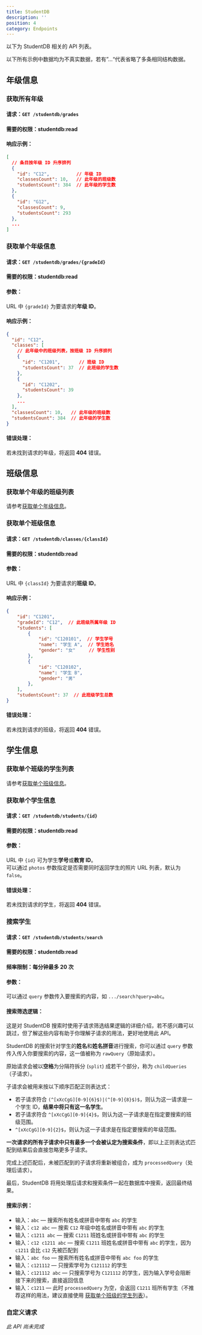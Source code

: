 ```yaml
---
title: StudentDB
description: ''
position: 4
category: Endpoints
---
```


以下为 StudentDB 相关的 API 列表。

<alert type="warning">
以下所有示例中数据均为不真实数据，若有”...“代表省略了多条相同结构数据。
</alert>

## 年级信息

### 获取所有年级
#### 请求：`GET /studentdb/grades`
#### 需要的权限：<badge>studentdb:read</badge>
#### 响应示例：
```json
[
  // 条目按年级 ID 升序排列
  {
    "id": "C12",          // 年级 ID
    "classesCount": 10,   // 此年级的班级数
    "studentsCount": 384  // 此年级的学生数
  },
  {
    "id": "G12",
    "classesCount": 9,
    "studentsCount": 293
  },
  ...
]
```

### 获取单个年级信息
#### 请求：`GET /studentdb/grades/{gradeId}`
#### 需要的权限：<badge>studentdb:read</badge>
#### 参数：
URL 中 `{gradeId}` 为要请求的**年级 ID**。
#### 响应示例：
```json
{
  "id": "C12",
  "classes": [
    // 此年级中的班级列表，按班级 ID 升序排列
    {
      "id": "C1201",       // 班级 ID
      "studentsCount": 37  // 此班级的学生数
    },
    {
      "id": "C1202",
      "studentsCount": 39
    },
    ...
  ],
  "classesCount": 10,   // 此年级的班级数
  "studentsCount": 384  // 此年级的学生数
}
```
#### 错误处理：
若未找到请求的年级，将返回 **404** 错误。

## 班级信息

### 获取单个年级的班级列表
请参考[获取单个年级信息](#获取单个年级信息)。

### 获取单个班级信息
#### 请求：`GET /studentdb/classes/{classId}`
#### 需要的权限：<badge>studentdb:read</badge>
#### 参数：
URL 中 `{classId}` 为要请求的**班级 ID**。
#### 响应示例：
```json
{
    "id": "C1201",
    "gradeId": "C12",  // 此班级所属年级 ID
    "students": [
        {
            "id": "C120101",  // 学生学号
            "name": "学生 A",  // 学生姓名
            "gender": "女"     // 学生性别
        },
        {
            "id": "C120102",
            "name": "学生 B",
            "gender": "男"
        },
    ],
    "studentsCount": 37  // 此班级学生总数
}
```
#### 错误处理：
若未找到请求的班级，将返回 **404** 错误。

## 学生信息

### 获取单个班级的学生列表
请参考[获取单个班级信息](#获取单个班级信息)。

### 获取单个学生信息
#### 请求：`GET /studentdb/students/{id}`
#### 需要的权限：<badge>studentdb:read</badge>
#### 参数：
URL 中 `{id}` 可为学生**学号**或**教育 ID**。  
可以通过 `photos` 参数指定是否需要同时返回学生的照片 URL 列表，默认为 `false`。
#### 错误处理：
若未找到请求的学生，将返回 **404** 错误。

### 搜索学生
#### 请求：`GET /studentdb/students/search`
#### 需要的权限：<badge>studentdb:read</badge>
#### 频率限制：**每分钟最多 20 次**
#### 参数：
可以通过 `query` 参数传入要搜索的内容，如 `.../search?query=abc`。
#### 搜索筛选逻辑：

<alert type="info">
这是对 StudentDB 搜索时使用子请求筛选结果逻辑的详细介绍，若不感兴趣可以跳过，但了解这些内容有助于你理解子请求的用法，更好地使用此 API。
</alert>

StudentDB 的搜索针对学生的**姓名**和**姓名拼音**进行搜索，你可以通过 `query` 参数传入传入你要搜索的内容，这一值被称为 `rawQuery`（原始请求）。

原始请求会被以**空格**为分隔符拆分 (`split`) 成若干个部分，称为 `childQueries`（子请求）。

子请求会被用来按以下顺序匹配正则表达式：

 - 若子请求符合 `(^[xXcCgG][0-9]{6}$)|(^[0-9]{8}$)$`，则认为这一请求是一个学生 ID，**结果中将只有这一名学生**。 
 - 若子请求符合 `^[xXcCgG][0-9]{4}$`，则认为这一子请求是在指定要搜索的班级范围。
 - `^[xXcCgG][0-9]{2}$`，则认为这一子请求是在指定要搜索的年级范围。

**一次请求的所有子请求中只有最多一个会被认定为搜索条件**，即以上正则表达式匹配到结果后会直接忽略更多子请求。

完成上述匹配后，未被匹配到的子请求将重新被组合，成为 `processedQuery`（处理后请求）。

最后，StudentDB 将用处理后请求和搜索条件一起在数据库中搜索，返回最终结果。

#### 搜索示例：
 - 输入：`abc` — 搜索所有姓名或拼音中带有 `abc` 的学生
 - 输入：`c12 abc` — 搜索 `C12` 年级中姓名或拼音中带有 `abc` 的学生
 - 输入：`c1211 abc` — 搜索 `C1211` 班姓名或拼音中带有 `abc` 的学生
 - 输入：`c12 c1211 abc` — 搜索 `C1211` 班姓名或拼音中带有 `abc` 的学生，因为 `c1211` 会比 `c12` 先被匹配到
 - 输入：`abc foo` — 搜索所有姓名或拼音中带有 `abc foo` 的学生
 - 输入：`c121112` — 只搜索学号为 `C121112` 的学生
 - 输入：`c121112 abc` — 只搜索学号为 `C121112` 的学生，因为输入学号会阻断接下来的搜索，直接返回信息
 - 输入：`c1211` — 此时 `processedQuery` 为空，会返回 `C1211` 班所有学生（不推荐这样的用法，建议直接使用 [获取单个班级的学生列表](#获取单个年级信息)）。

### 自定义请求
*此 API 尚未完成*
